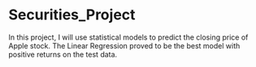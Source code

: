 # Securities_Project

In this project, I will use statistical models to predict the closing price of Apple stock.  The Linear Regression proved to be the best model with positive returns on the test data.  
